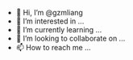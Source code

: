 - 👋 Hi, I’m @gzmliang
- 👀 I’m interested in ...
- 🌱 I’m currently learning ...
- 💞️ I’m looking to collaborate on ...
- 📫 How to reach me ...

<!---
gzmliang/gzmliang is a ✨ special ✨ repository because its `README.md` (this file) appears on your GitHub profile.
You can click the Preview link to take a look at your changes.
--->
